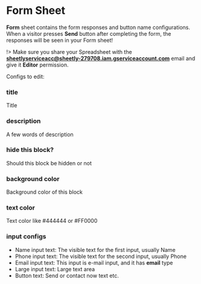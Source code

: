 # Form Sheet

<b>Form</b> sheet contains the form responses and button name configurations. When a visitor presses **Send** button after completing the form, the responses will be seen in your Form sheet!

!> Make sure you share your Spreadsheet with the **sheetlyserviceacc@sheetly-279708.iam.gserviceaccount.com** email and give it **Editor** permission.

Configs to edit:

### title

Title

### description

A few words of description

### hide this block?

Should this block be hidden or not

### background color

Background color of this block

### text color

Text color like #444444 or #FF0000

### input configs

- Name input text: The visible text for the first input, usually Name
- Phone input text: The visible text for the second input, usually Phone
- Email input text: This input is e-mail input, and it has **email** type
- Large input text: Large text area
- Button text: Send or contact now text etc.
